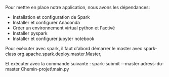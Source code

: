 Pour mettre en place notre application, nous avons les dépendances:
- Installation et configuration de Spark
- Installer et configurer Anaconda 
- Créer un environnement virtual python et l'activé
- Installer pyspark
- Installer et configurer jupyter notebook

Pour exécuter avec spark, il faut d'abord démarrer le master avec
spark-class org.apache.spark.deploy.master.Master,

Et exécuter avec la commande suivante :
 spark-submit --master  adress-du-master  Chemin-projet\main.py 
